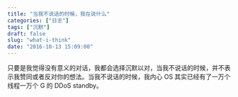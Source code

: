 ```yaml
---
title: "当我不说话的时候，我在说什么"
categories: ["日志"]
tags: ["沉默"]
draft: false
slug: "what-i-think"
date: "2016-10-13 15:09:00"
---
```


只要是我觉得没有意义的对话，我都会选择沉默以对，当我不说话的时候，并不表示我赞同或者反对你的想法。当我不说话的时候，我内心 OS 其实已经有了一万个线程一万个 G 的 DDoS standby。

